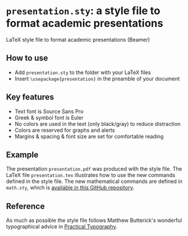 # `presentation.sty`: a style file to format academic presentations

LaTeX style file to format academic presentations (Beamer)

## How to use

- Add `presentation.sty` to the folder with your LaTeX files
- Insert `\usepackage{presentation}` in the preamble of your document

## Key features

- Text font is Source Sans Pro
- Greek & symbol font is Euler 
- No colors are used in the text (only black/gray) to reduce distraction
- Colors are reserved for graphs and alerts
- Margins & spacing & font size are set for comfortable reading

## Example

The presentation `presentation.pdf` was produced with the style file. The LaTeX file `presentation.tex` illustrates how to use the new commands defined in the style file. The new mathematical commands are defined in `math.sty`, which is [available in this GitHub repository](https://github.com/pmichaillat/latex-math).

## Reference

As much as possible the style file follows Matthew Butterick's wonderful typographical advice in [Practical Typography](https://practicaltypography.com).
